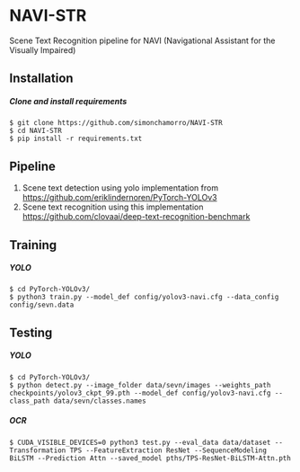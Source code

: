 # NAVI-STR
Scene Text Recognition pipeline for NAVI (Navigational Assistant for the Visually Impaired)

## Installation
##### Clone and install requirements
    $ git clone https://github.com/simonchamorro/NAVI-STR
    $ cd NAVI-STR
    $ pip install -r requirements.txt

## Pipeline
1. Scene text detection using yolo implementation from https://github.com/eriklindernoren/PyTorch-YOLOv3
2. Scene text recognition using this implementation https://github.com/clovaai/deep-text-recognition-benchmark

## Training
##### YOLO
    $ cd PyTorch-YOLOv3/
    $ python3 train.py --model_def config/yolov3-navi.cfg --data_config config/sevn.data

## Testing
##### YOLO
    $ cd PyTorch-YOLOv3/
    $ python detect.py --image_folder data/sevn/images --weights_path checkpoints/yolov3_ckpt_99.pth --model_def config/yolov3-navi.cfg --class_path data/sevn/classes.names

##### OCR
    $ CUDA_VISIBLE_DEVICES=0 python3 test.py --eval_data data/dataset --Transformation TPS --FeatureExtraction ResNet --SequenceModeling BiLSTM --Prediction Attn --saved_model pths/TPS-ResNet-BiLSTM-Attn.pth
